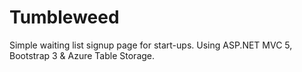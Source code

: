 Tumbleweed
==========

Simple waiting list signup page for start-ups. Using ASP.NET MVC 5, Bootstrap 3 &amp; Azure Table Storage.
